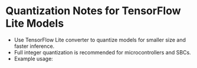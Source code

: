 # Quantization Notes for TensorFlow Lite Models

- Use TensorFlow Lite converter to quantize models for smaller size and faster inference.
- Full integer quantization is recommended for microcontrollers and SBCs.
- Example usage:
